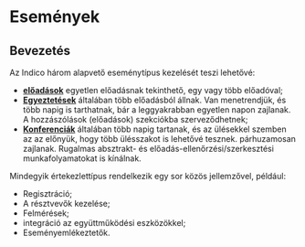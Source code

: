 # Események

## Bevezetés

Az Indico három alapvető eseménytípus kezelését teszi lehetővé:

* [**előadások**](lectures/about.md) egyetlen előadásnak tekinthető, egy vagy több előadóval;
* [**Egyeztetések**](meetings/about.md) általában több előadásból állnak. Van menetrendjük, és több napig is tarthatnak, bár a
leggyakrabban egyetlen napon zajlanak. A hozzászólások (előadások) szekciókba szerveződhetnek;
* [**Konferenciák**](conferences/about.md) általában több napig tartanak, és az ülésekkel szemben az az előnyük, hogy több ülésszakot is lehetővé tesznek.
párhuzamosan zajlanak. Rugalmas absztrakt- és előadás-ellenőrzési/szerkesztési munkafolyamatokat is kínálnak.

Mindegyik értekezlettípus rendelkezik egy sor közös jellemzővel, például:

* Regisztráció;
* A résztvevők kezelése;
* Felmérések;
* integráció az együttműködési eszközökkel;
* Eseményemlékeztetők.

